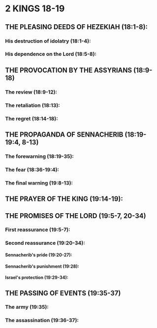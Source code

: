 ---
---
# 2 KINGS 18-19 
## THE PLEASING DEEDS OF HEZEKIAH (18:1-8): 
###  His destruction of idolatry (18:1-4): 
###  His dependence on the Lord (18:5-8): 
## THE PROVOCATION BY THE ASSYRIANS (18:9-18) 
###  The review (18:9-12): 
###  The retaliation (18:13): 
###  The regret (18:14-18): 
## THE PROPAGANDA OF SENNACHERIB (18:19-19:4, 8-13) 
###  The forewarning (18:19-35): 
###  The fear (18:36-19:4): 
###  The final warning (19:8-13): 
## THE PRAYER OF THE KING (19:14-19): 
## THE PROMISES OF THE LORD (19:5-7, 20-34) 
###  First reassurance (19:5-7): 
###  Second reassurance (19:20-34): 
####  Sennacherib\'s pride (19:20-27): 
####  Sennacherib\'s punishment (19:28): 
####  Israel\'s protection (19:29-34): 
## THE PASSING OF EVENTS (19:35-37) 
###  The army (19:35): 
###  The assassination (19:36-37): 

